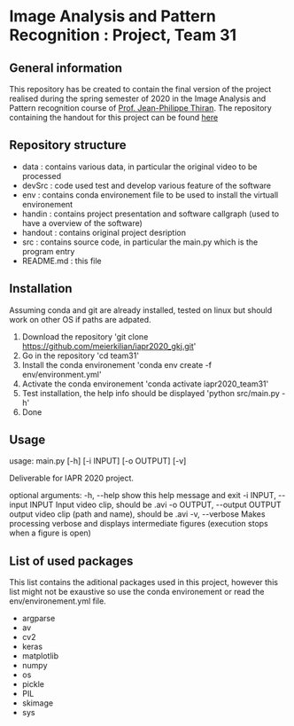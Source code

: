 # Image Analysis and Pattern Recognition : Project, Team 31

## General information
This repository has be created to contain the final version of the project realised during the spring semester of 2020 in the Image Analysis and Pattern recognition course of [Prof. Jean-Philippe Thiran][jpt]. The repository containing the handout for this project can be found [here][handout]

[jpt]: https://people.epfl.ch/115534
[handout]: https://github.com/LTS5/iapr-2020

## Repository structure
* data : contains various data, in particular the original video to be processed
* devSrc : code used test and develop various feature of the software
* env : contains conda environement file to be used to install the virtuall environement
* handin : contains project presentation and software callgraph (used to have a overview of the software)
* handout : contains original project desription
* src : contains source code, in particular the main.py which is the program entry
* README.md : this file

## Installation
Assuming conda and git are already installed, tested on linux but should work on other OS if paths are adpated.

1. Download the repository
	'git clone https://github.com/meierkilian/iapr2020_gkj.git'
2. Go in the repository
	'cd team31'
3. Install the conda environement
	'conda env create -f env/environment.yml'
4. Activate the conda environement 
	'conda activate iapr2020_team31'
5. Test installation, the help info should be displayed
	'python src/main.py -h'
6. Done


## Usage
usage: main.py \[-h\] \[-i INPUT\] \[-o OUTPUT\] \[-v\]

Deliverable for IAPR 2020 project.

optional arguments:
  -h, --help            show this help message and exit
  -i INPUT, --input INPUT
                        Input video clip, should be .avi
  -o OUTPUT, --output OUTPUT
                        output video clip (path and name), should be .avi
  -v, --verbose         Makes processing verbose and displays intermediate
                        figures (execution stops when a figure is open)

## List of used packages
This list contains the aditional packages used in this project, however this list might not be exaustive so use the conda environement or read the env/environement.yml file.

* argparse
* av
* cv2
* keras
* matplotlib
* numpy
* os
* pickle
* PIL
* skimage
* sys

